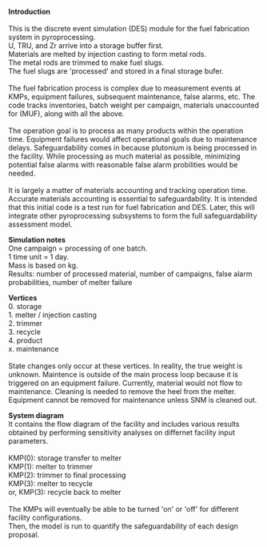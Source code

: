 **Introduction**
<br><br>This is the discrete event simulation (DES) module for the fuel fabrication system in pyroprocessing.
<br>U, TRU, and Zr arrive into a storage buffer first.
<br>Materials are melted by injection casting to form metal rods.
<br>The metal rods are trimmed to make fuel slugs.
<br>The fuel slugs are 'processed' and stored in a final storage bufer.
<br><br>The fuel fabrication process is complex due to measurement events at KMPs, equipment failures, subsequent maintenance, false alarms, etc.
The code tracks inventories, batch weight per campaign, materials unaccounted for (MUF), along with all the above.
<br><br>The operation goal is to process as many products within the operation time. Equipment failures would affect operational goals due to maintenance delays.
Safeguardability comes in because plutonium is being processed in the facility. While processing as much material as possible, minimizing potential false alarms with reasonable false alarm probilities would be needed. 
<br><br>It is largely a matter of materials accounting and tracking operation time. Accurate materials accounting is essential to safeguardability. It is intended that this initial code is a test run for fuel fabrication and DES.
Later, this will integrate other pyroprocessing subsystems to form the full safeguardability assessment model.


**Simulation notes**
<br>One campaign = processing of one batch.
<br>1 time unit = 1 day.
<br>Mass is based on kg.
<br>Results: number of processed material, number of campaigns, false alarm probabilities, number of melter failure

**Vertices** 
<br>0. storage
<br>1. melter / injection casting 
<br>2. trimmer
<br>3. recycle
<br>4. product
<br>x. maintenance
<br><br>State changes only occur at these vertices. In reality, the true weight is unknown. Maintence is outside of the main process loop because it is triggered on an equipment failure. 
Currently, material would not flow to maintenance. Cleaning is needed to remove the heel from the melter. Equipment cannot be removed for maintenance unless SNM is cleaned out.

**System diagram**
<br>It contains the flow diagram of the facility and includes various results obtained by performing sensitivity analyses on differnet facility input parameters. 
<br><br>KMP(0): storage transfer to melter
<br>KMP(1): melter to trimmer
<br>KMP(2): trimmer to final processing
<br>KMP(3): melter to recycle
<br>or, KMP(3): recycle back to melter
<br><br>The KMPs will eventually be able to be turned 'on' or 'off' for different facility configurations.
<br>Then, the model is run to quantify the safeguardability of each design proposal. 

